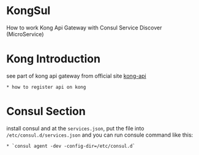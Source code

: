 # KongSul
How to work Kong Api Gateway with Consul Service Discover (MicroService)

# Kong Introduction
see part of kong api gateway from official site [kong-api](https://getkong.org/)
 
    * how to register api on kong 

# Consul Section
install consul and at the `services.json`, put the file into `/etc/consul.d/services.json` and you can run consule command like this:

    * `consul agent -dev -config-dir=/etc/consul.d`
